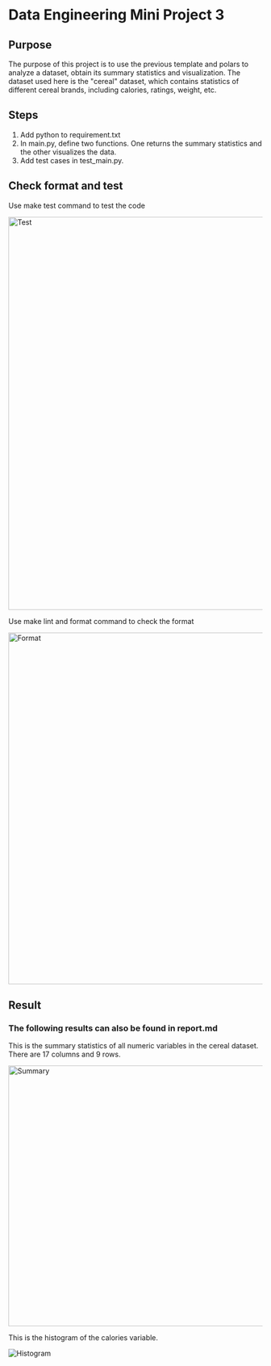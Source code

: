 # Data Engineering Mini Project 3
## Purpose
The purpose of this project is to use the previous template and polars to analyze a dataset, obtain its summary statistics and visualization. The dataset used here is the "cereal" dataset, which contains statistics of different cereal brands, including calories, ratings, weight, etc.
 
## Steps
1. Add python to requirement.txt
2. In main.py, define two functions. One returns the summary statistics and the other visualizes the data.
3. Add test cases in test_main.py.  

## Check format and test
Use make test command to test the code

<img width="778" alt="Test" src="https://github.com/nogibjj/KatherineT.DE.Mini-Project_3/assets/143833511/60b4bea6-4e4d-4a7d-ba87-ef0417c03c47">

 
Use make lint and format command to check the format

<img width="696" alt="Format" src="https://github.com/nogibjj/KatherineT.DE.Mini-Project_3/assets/143833511/7a1ec04f-6645-4ef5-80a0-296898f39d8b">


## Result
### The following results can also be found in report.md
This is the summary statistics of all numeric variables in the cereal dataset. There are 17 columns and 9 rows. 

<img width="516" alt="Summary" src="https://github.com/nogibjj/KatherineT.DE.Mini-Project_3/assets/143833511/d59fcc09-bc59-48de-84a8-7dbdb1fd5b7c">


This is the histogram of the calories variable. 

![Histogram](https://github.com/nogibjj/KatherineT.DE.Mini-Project_3/assets/143833511/8381891a-9b34-4531-8adb-deaa48b841cc)
